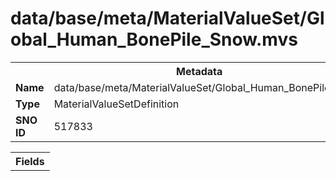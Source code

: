 <h1>data/base/meta/MaterialValueSet/Global_Human_BonePile_Snow.mvs</h1><table><tr><th colspan="100%">Metadata</th></tr><tr><td><b>Name</b></td><td>data/base/meta/MaterialValueSet/Global_Human_BonePile_Snow.mvs</td></tr><tr><td><b>Type</b></td><td>MaterialValueSetDefinition</td></tr><tr><td><b>SNO ID</b></td><td>517833</td></tr></table>

<table><tr><th colspan="100%">Fields</th></tr></table>

